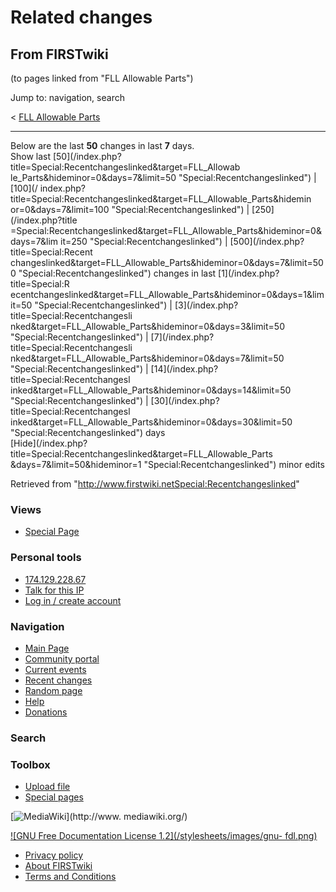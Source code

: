 # Related changes

## From FIRSTwiki

(to pages linked from "FLL Allowable Parts")

Jump to: navigation, search

< [FLL Allowable Parts](/index.php?title=FLL_Allowable_Parts&redirect=no "FLL Allowable Parts")

--------------------------------------------------------------------------------

Below are the last **50** changes in last **7** days.<br>
Show last [50](/index.php?title=Special:Recentchangeslinked&target=FLL_Allowab
le_Parts&hideminor=0&days=7&limit=50 "Special:Recentchangeslinked") | [100](/
index.php?title=Special:Recentchangeslinked&target=FLL_Allowable_Parts&hidemin
or=0&days=7&limit=100 "Special:Recentchangeslinked") | [250](/index.php?title
=Special:Recentchangeslinked&target=FLL_Allowable_Parts&hideminor=0&days=7&lim
it=250 "Special:Recentchangeslinked") | [500](/index.php?title=Special:Recent
changeslinked&target=FLL_Allowable_Parts&hideminor=0&days=7&limit=500 "Special:Recentchangeslinked") changes in last [1](/index.php?title=Special:R
ecentchangeslinked&target=FLL_Allowable_Parts&hideminor=0&days=1&limit=50 "Special:Recentchangeslinked") | [3](/index.php?title=Special:Recentchangesli
nked&target=FLL_Allowable_Parts&hideminor=0&days=3&limit=50 "Special:Recentchangeslinked") | [7](/index.php?title=Special:Recentchangesli
nked&target=FLL_Allowable_Parts&hideminor=0&days=7&limit=50 "Special:Recentchangeslinked") | [14](/index.php?title=Special:Recentchangesl
inked&target=FLL_Allowable_Parts&hideminor=0&days=14&limit=50 "Special:Recentchangeslinked") | [30](/index.php?title=Special:Recentchangesl
inked&target=FLL_Allowable_Parts&hideminor=0&days=30&limit=50 "Special:Recentchangeslinked") days<br>
[Hide](/index.php?title=Special:Recentchangeslinked&target=FLL_Allowable_Parts
&days=7&limit=50&hideminor=1 "Special:Recentchangeslinked") minor edits

Retrieved from "<http://www.firstwiki.netSpecial:Recentchangeslinked>"

### Views

- [Special Page](Special:Recentchangeslinked/FLL_Allowable_Parts)

### Personal tools

- [174.129.228.67](User:174.129.228.67)
- [Talk for this IP](User_talk:174.129.228.67)
- [Log in / create account](/index.php?title=Special:Userlogin&returnto=Special:Recentchangeslinked)

[](Main_Page "Main Page")

### Navigation

- [Main Page](Main_Page)
- [Community portal](FIRSTwiki:Community_portal)
- [Current events](Current_events)
- [Recent changes](Special:Recentchanges)
- [Random page](Special:Random)
- [Help](FIRSTwiki:Help)
- [Donations](FIRSTwiki:Site_support)

### Search

### Toolbox

- [Upload file](Special:Upload)
- [Special pages](Special:Specialpages)

[![MediaWiki](/skins/common/images/poweredby_mediawiki_88x31.png)](http://www.
mediawiki.org/)

[![GNU Free Documentation License 1.2](/stylesheets/images/gnu-
fdl.png)](http://www.gnu.org/copyleft/fdl.html)

- [Privacy policy](FIRSTwiki:Privacy_policy "FIRSTwiki:Privacy policy")
- [About FIRSTwiki](FIRSTwiki:About "FIRSTwiki:About")
- [Terms and Conditions](FIRSTwiki:Terms_and_conditions "FIRSTwiki:Terms and conditions")
